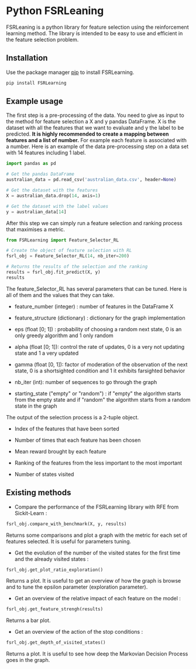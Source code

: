 # Python FSRLeaning

FSRLeaning is a python library for feature selection using the reinforcement learning method. The library is intended to be easy to use and efficient in the feature selection problem.

## Installation

Use the package manager [pip](https://pip.pypa.io/en/stable/) to install FSRLearning.

```bash
pip install FSRLearning
```

## Example usage

The first step is a pre-processing of the data. You need to give as input to the method for feature selection a X and y pandas DataFrame. X is the dataset with all the features that we want to evaluate and y the label to be predicted. **It is highly recommended to create a mapping between features and a list of number.** For example each feature is associated with a number. Here is an example of the data pre-processing step on a data set with 14 features including 1 label.
```python
import pandas as pd

# Get the pandas DataFrame
australian_data = pd.read_csv('australian_data.csv', header=None)

# Get the dataset with the features
X = australian_data.drop(14, axis=1)

# Get the dataset with the label values
y = australian_data[14]
```

After this step we can simply run a feature selection and ranking process that maximises a metric. 

```python
from FSRLearning import Feature_Selector_RL

# Create the object of feature selection with RL
fsrl_obj = Feature_Selector_RL(14, nb_iter=200)

# Returns the results of the selection and the ranking
results = fsrl_obj.fit_predict(X, y)
results
```

The feature_Selector_RL has several parameters that can be tuned. Here is all of them and the values that they can take.

- feature_number (integer) : number of features in the DataFrame X

- feature_structure (dictionary) : dictionary for the graph implementation
- eps (float [0; 1]) : probability of choosing a random next state, 0 is an only greedy algorithm and 1 only random
- alpha (float [0; 1]): control the rate of updates, 0 is a very not updating state and 1 a very updated
- gamma (float [0, 1]): factor of moderation of the observation of the next state, 0 is a shortsighted condition and 1 it exhibits farsighted behavior
- nb_iter (int): number of sequences to go through the graph
- starting_state ("empty" or "random") : if "empty" the algorithm starts from the empty state and if "random" the algorithm starts from a random state in the graph 

The output of the selection process is a 2-tuple object.

- Index of the features that have been sorted

- Number of times that each feature has been chosen
- Mean reward brought by each feature
- Ranking of the features from the less important to the most important
- Number of states visited


## Existing methods

- Compare the performance of the FSRLearning library with RFE from Sickit-Learn :

```python
fsrl_obj.compare_with_benchmark(X, y, results)
```
Returns some comparisons and plot a graph with the metric for each set of features selected. It is useful for parameters tuning. 

- Get the evolution of the number of the visited states for the first time and the already visited states :

```python
fsrl_obj.get_plot_ratio_exploration()
```
Returns a plot. It is useful to get an overview of how the graph is browse and to tune the epsilon parameter (exploration parameter).

- Get an overview of the relative impact of each feature on the model :

```python
fsrl_obj.get_feature_strengh(results)
```

Returns a bar plot.

- Get an overview of the action of the stop conditions :

```python
fsrl_obj.get_depth_of_visited_states()
```

Returns a plot. It is useful to see how deep the Markovian Decision Process goes in the graph. 
